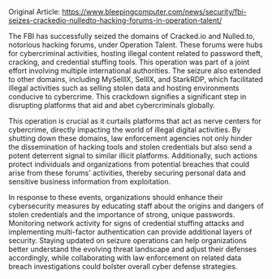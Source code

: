 Original Article: https://www.bleepingcomputer.com/news/security/fbi-seizes-crackedio-nulledto-hacking-forums-in-operation-talent/

The FBI has successfully seized the domains of Cracked.io and Nulled.to, notorious hacking forums, under Operation Talent. These forums were hubs for cybercriminal activities, hosting illegal content related to password theft, cracking, and credential stuffing tools. This operation was part of a joint effort involving multiple international authorities. The seizure also extended to other domains, including MySellIX, SellIX, and StarkRDP, which facilitated illegal activities such as selling stolen data and hosting environments conducive to cybercrime. This crackdown signifies a significant step in disrupting platforms that aid and abet cybercriminals globally.

This operation is crucial as it curtails platforms that act as nerve centers for cybercrime, directly impacting the world of illegal digital activities. By shutting down these domains, law enforcement agencies not only hinder the dissemination of hacking tools and stolen credentials but also send a potent deterrent signal to similar illicit platforms. Additionally, such actions protect individuals and organizations from potential breaches that could arise from these forums' activities, thereby securing personal data and sensitive business information from exploitation.

In response to these events, organizations should enhance their cybersecurity measures by educating staff about the origins and dangers of stolen credentials and the importance of strong, unique passwords. Monitoring network activity for signs of credential stuffing attacks and implementing multi-factor authentication can provide additional layers of security. Staying updated on seizure operations can help organizations better understand the evolving threat landscape and adjust their defenses accordingly, while collaborating with law enforcement on related data breach investigations could bolster overall cyber defense strategies.
